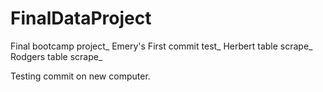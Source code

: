 # FinalDataProject
Final bootcamp project_
Emery's First commit test_
Herbert table scrape_
Rodgers table scrape_


Testing commit on new computer. 
